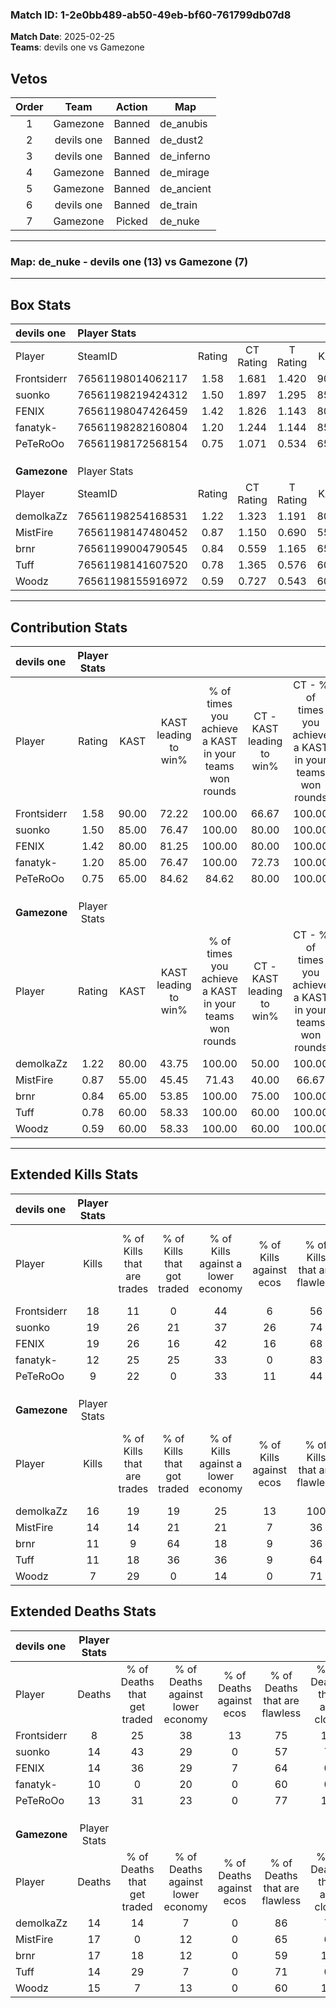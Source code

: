 ### Match ID: 1-2e0bb489-ab50-49eb-bf60-761799db07d8  
**Match Date**: 2025-02-25  
**Teams**: devils one vs Gamezone  

## Vetos  

| Order | Team | Action | Map |
| :---: | :--: | :----: | --- |
| 1 | Gamezone | Banned | de_anubis |
| 2 | devils one | Banned | de_dust2 |
| 3 | devils one | Banned | de_inferno |
| 4 | Gamezone | Banned | de_mirage |
| 5 | Gamezone | Banned | de_ancient |
| 6 | devils one | Banned | de_train |
| 7 | Gamezone | Picked | de_nuke |

---  

### **Map**: de_nuke - devils one (13) vs Gamezone (7)  
---  

## Box Stats  

| **devils one** | Player Stats      |        |           |          |       |       |       |         |        |      |     |
| :- | :- | :-: | :-: | :-: | :-: | :-: | :-: | :-: | :-: | :-: | :-: |
| Player         | SteamID           | Rating | CT Rating | T Rating | KAST  |  ADR  | Kills | Assists | Deaths | K/D  | HS% |
| Frontsiderr    | 76561198014062117 |  1.58  |   1.681   |  1.420   | 90.00 | 85.4  |  18   |    4    |   8    | 2.25 | 55  |
| suonko         | 76561198219424312 |  1.50  |   1.897   |  1.295   | 85.00 | 104.9 |  19   |    6    |   14   | 1.36 | 78  |
| FENIX          | 76561198047426459 |  1.42  |   1.826   |  1.143   | 80.00 | 97.2  |  19   |    3    |   14   | 1.36 | 42  |
| fanatyk-       | 76561198282160804 |  1.20  |   1.244   |  1.144   | 85.00 | 71.5  |  12   |    8    |   10   | 1.20 | 41  |
| PeTeRoOo       | 76561198172568154 |  0.75  |   1.071   |  0.534   | 65.00 | 47.1  |   9   |    4    |   13   | 0.69 | 44  |
|                |                   |        |           |          |       |       |       |         |        |      |     |
|                |                   |        |           |          |       |       |       |         |        |      |     |
|                |                   |        |           |          |       |       |       |         |        |      |     |
| **Gamezone**   | Player Stats      |        |           |          |       |       |       |         |        |      |     |
| Player         | SteamID           | Rating | CT Rating | T Rating | KAST  |  ADR  | Kills | Assists | Deaths | K/D  | HS% |
| demolkaZz      | 76561198254168531 |  1.22  |   1.323   |  1.191   | 80.00 | 73.9  |  16   |    3    |   14   | 1.14 | 75  |
| MistFire       | 76561198147480452 |  0.87  |   1.150   |  0.690   | 55.00 | 79.1  |  14   |    1    |   17   | 0.82 | 57  |
| brnr           | 76561199004790545 |  0.84  |   0.559   |  1.165   | 65.00 | 80.8  |  11   |    5    |   17   | 0.65 | 72  |
| Tuff           | 76561198141607520 |  0.78  |   1.365   |  0.576   | 60.00 | 55.6  |  11   |    1    |   14   | 0.79 | 72  |
| Woodz          | 76561198155916972 |  0.59  |   0.727   |  0.543   | 60.00 | 53.6  |   7   |    3    |   15   | 0.47 | 28  |
---  

## Contribution Stats  

| **devils one** | Player Stats |       |                      |                                                        |                           |                                                             |                          |                                                            |
| :- | :-: | :-: | :-: | :-: | :-: | :-: | :-: | :-: |
| Player         |    Rating    | KAST  | KAST leading to win% | % of times you achieve a KAST in your teams won rounds | CT - KAST leading to win% | CT - % of times you achieve a KAST in your teams won rounds | T - KAST leading to win% | T - % of times you achieve a KAST in your teams won rounds |
| Frontsiderr    |     1.58     | 90.00 |        72.22         |                         100.00                         |           66.67           |                           100.00                            |          83.33           |                           100.00                           |
| suonko         |     1.50     | 85.00 |        76.47         |                         100.00                         |           80.00           |                           100.00                            |          71.43           |                           100.00                           |
| FENIX          |     1.42     | 80.00 |        81.25         |                         100.00                         |           80.00           |                           100.00                            |          83.33           |                           100.00                           |
| fanatyk-       |     1.20     | 85.00 |        76.47         |                         100.00                         |           72.73           |                           100.00                            |          83.33           |                           100.00                           |
| PeTeRoOo       |     0.75     | 65.00 |        84.62         |                         84.62                          |           80.00           |                           100.00                            |          100.00          |                           60.00                            |
|                |              |       |                      |                                                        |                           |                                                             |                          |                                                            |
|                |              |       |                      |                                                        |                           |                                                             |                          |                                                            |
|                |              |       |                      |                                                        |                           |                                                             |                          |                                                            |
| **Gamezone**   | Player Stats |       |                      |                                                        |                           |                                                             |                          |                                                            |
| Player         |    Rating    | KAST  | KAST leading to win% | % of times you achieve a KAST in your teams won rounds | CT - KAST leading to win% | CT - % of times you achieve a KAST in your teams won rounds | T - KAST leading to win% | T - % of times you achieve a KAST in your teams won rounds |
| demolkaZz      |     1.22     | 80.00 |        43.75         |                         100.00                         |           50.00           |                           100.00                            |          40.00           |                           100.00                           |
| MistFire       |     0.87     | 55.00 |        45.45         |                         71.43                          |           40.00           |                            66.67                            |          50.00           |                           75.00                            |
| brnr           |     0.84     | 65.00 |        53.85         |                         100.00                         |           75.00           |                           100.00                            |          44.44           |                           100.00                           |
| Tuff           |     0.78     | 60.00 |        58.33         |                         100.00                         |           60.00           |                           100.00                            |          57.14           |                           100.00                           |
| Woodz          |     0.59     | 60.00 |        58.33         |                         100.00                         |           60.00           |                           100.00                            |          57.14           |                           100.00                           |
---  

## Extended Kills Stats  

| **devils one** | Player Stats |                            |                            |                                    |                         |                              |                                 |                                       |                    |           |
| :- | :-: | :-: | :-: | :-: | :-: | :-: | :-: | :-: | :-: | :-: |
| Player         |    Kills     | % of Kills that are trades | % of Kills that got traded | % of Kills against a lower economy | % of Kills against ecos | % of Kills that are flawless | % of Kills that are close duels | % of Kills that are assisted by flash | Pistol Round Kills | AWP Kills |
| Frontsiderr    |      18      |             11             |             0              |                 44                 |            6            |              56              |               17                |                   0                   |         0          |     0     |
| suonko         |      19      |             26             |             21             |                 37                 |           26            |              74              |                5                |                   0                   |         0          |     4     |
| FENIX          |      19      |             26             |             16             |                 42                 |           16            |              68              |                5                |                   5                   |         4          |     1     |
| fanatyk-       |      12      |             25             |             25             |                 33                 |            0            |              83              |                8                |                   0                   |         0          |     1     |
| PeTeRoOo       |      9       |             22             |             0              |                 33                 |           11            |              44              |                0                |                   0                   |         0          |     1     |
|                |              |                            |                            |                                    |                         |                              |                                 |                                       |                    |           |
|                |              |                            |                            |                                    |                         |                              |                                 |                                       |                    |           |
|                |              |                            |                            |                                    |                         |                              |                                 |                                       |                    |           |
| **Gamezone**   | Player Stats |                            |                            |                                    |                         |                              |                                 |                                       |                    |           |
| Player         |    Kills     | % of Kills that are trades | % of Kills that got traded | % of Kills against a lower economy | % of Kills against ecos | % of Kills that are flawless | % of Kills that are close duels | % of Kills that are assisted by flash | Pistol Round Kills | AWP Kills |
| demolkaZz      |      16      |             19             |             19             |                 25                 |           13            |             100              |                0                |                   6                   |         0          |     0     |
| MistFire       |      14      |             14             |             21             |                 21                 |            7            |              36              |                7                |                   0                   |         0          |     2     |
| brnr           |      11      |             9              |             64             |                 18                 |            9            |              36              |               18                |                   0                   |         0          |     2     |
| Tuff           |      11      |             18             |             36             |                 36                 |            9            |              64              |                0                |                   0                   |         0          |     2     |
| Woodz          |      7       |             29             |             0              |                 14                 |            0            |              71              |               14                |                   0                   |         4          |     0     |
## Extended Deaths Stats  

| **devils one** | Player Stats |                             |                                   |                          |                               |                            |                           |               |
| :- | :-: | :-: | :-: | :-: | :-: | :-: | :-: | :-: |
| Player         |    Deaths    | % of Deaths that get traded | % of Deaths against lower economy | % of Deaths against ecos | % of Deaths that are flawless | % of Deaths that are close | % of Deaths while blinded | Deaths to AWP |
| Frontsiderr    |      8       |             25              |                38                 |            13            |              75               |             13             |             0             |       2       |
| suonko         |      14      |             43              |                29                 |            0             |              57               |             7              |             0             |       0       |
| FENIX          |      14      |             36              |                29                 |            7             |              64               |             0              |             0             |       1       |
| fanatyk-       |      10      |              0              |                20                 |            0             |              60               |             0              |            10             |       1       |
| PeTeRoOo       |      13      |             31              |                23                 |            0             |              77               |             15             |             0             |       0       |
|                |              |                             |                                   |                          |                               |                            |                           |               |
|                |              |                             |                                   |                          |                               |                            |                           |               |
|                |              |                             |                                   |                          |                               |                            |                           |               |
| **Gamezone**   | Player Stats |                             |                                   |                          |                               |                            |                           |               |
| Player         |    Deaths    | % of Deaths that get traded | % of Deaths against lower economy | % of Deaths against ecos | % of Deaths that are flawless | % of Deaths that are close | % of Deaths while blinded | Deaths to AWP |
| demolkaZz      |      14      |             14              |                 7                 |            0             |              86               |             7              |             0             |       0       |
| MistFire       |      17      |              0              |                12                 |            0             |              65               |             6              |             6             |       1       |
| brnr           |      17      |             18              |                12                 |            0             |              59               |             12             |             0             |       0       |
| Tuff           |      14      |             29              |                 7                 |            0             |              71               |             0              |             0             |       0       |
| Woodz          |      15      |              7              |                13                 |            0             |              60               |             13             |             0             |       3       |
